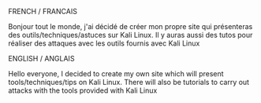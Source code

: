FRENCH / FRANCAIS

Bonjour tout le monde, j'ai décidé de créer mon propre site qui présenteras des outils/techniques/astuces sur Kali Linux. Il y auras aussi des tutos pour réaliser des attaques avec les outils fournis avec Kali Linux

ENGLISH / ANGLAIS 

Hello everyone, I decided to create my own site which will present tools/techniques/tips on Kali Linux. There will also be tutorials to carry out attacks with the tools provided with Kali Linux
